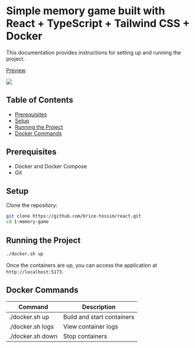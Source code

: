 # Simple memory game built with React + TypeScript + Tailwind CSS + Docker

This documentation provides instructions for setting up and running the project.

<div>
  <a href="https://www.loom.com/share/f6f76bfd70e64538b2c7e88437dd49bb" target="_blank">
    <p>Preview</p>
  </a>
  <a href="https://www.loom.com/share/f6f76bfd70e64538b2c7e88437dd49bb" target="_blank">
    <img
      style="max-width: 300px"
      src="https://cdn.loom.com/sessions/thumbnails/f6f76bfd70e64538b2c7e88437dd49bb-d34f71239a7c760a-full-play.gif"
    />
  </a>
</div>

## Table of Contents

- [Prerequisites](#prerequisites)
- [Setup](#setup)
- [Running the Project](#running-the-project)
- [Docker Commands](#docker-commands)

## Prerequisites

- Docker and Docker Compose
- Git

## Setup

Clone the repository:

```bash
git clone https://github.com/brice-tossim/react.git
cd 1-memory-game
```

## Running the Project

```bash
./docker.sh up
```

Once the containers are up, you can access the application at `http://localhost:5173`.

## Docker Commands

| Command          | Description                |
| ---------------- | -------------------------- |
| ./docker.sh up   | Build and start containers |
| ./docker.sh logs | View container logs        |
| ./docker.sh down | Stop containers            |

